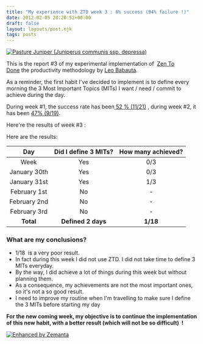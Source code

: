 ```yaml
---
title: "My experience with ZTD week 3 : 6% success (94% failure !)"
date: 2012-02-05 20:20:52+00:00
draft: false
layout: layouts/post.njk
tags: posts
---
```


[![Pasture Juniper  (Juniperus communis ssp. depressa)](http://farm4.staticflickr.com/3370/3505817487_cc88c8ce5f_m.jpg)
](http://www.flickr.com/photos/nostri-imago/3505817487/)

This is the report #3 of my experimental implementation of  [Zen To Done](http://zenhabits.net/2007/11/zen-to-done-the-simple-productivity-e-book/) the productivity methodology by [Leo Babauta](http://zenhabits.net/about/).

As a reminder, the first habit I've decided to implement is to define every morning the 3 Most Important Topics (MITs) I want / need / commit to achieve during the day.

During week #1, the success rate has been[ 52 % (11/21)](http://laurentmaumet.com/english/my-experience-with-ztd-week-1-results/) , during week #2, it has been [47% (9/19)](http://laurentmaumet.com/english/my-experience-with-ztd-week-2-results-3-mits-per-day-43-success/).

Here're the results of week #3 :

Here are the results:

| Day            | Did I define 3 MITs? | How many achieved? |
|:--------------:|:--------------------:|:------------------:|
| Week           | Yes                  | 0/3                |
| January 30th   | Yes                  | 0/3                |
| January 31st   | Yes                  | 1/3                |
| February 1st   | No                   | -                  |
| February 2nd   | No                   | -                  |
| February 3rd   | No                   | -                  |
| **Total**      | **Defined 2 days**   | **1/18**           |


### What are my conclusions?



  * 1/18  is a very poor result.
  * In fact during this week I did not use ZTD. I did not take time to define 3 MITs everyday.
  * By the way, I did achieve a lot of things during this week but without planning them.
  * As a consequence, my achievements are not the most important ones, so it's not a so good result.
  * I need to improve my routine when I'm travelling to make sure I define the 3 MITs before starting my day

**For the new coming week, my objective is to continue the implementation of this new habit, with a better result (which will not be so difficult)  !**




[![Enhanced by Zemanta](http://img.zemanta.com/zemified_a.png?x-id=caa2cc0b-52c9-45f1-aea4-44d6e4357647)
](http://www.zemanta.com/)
